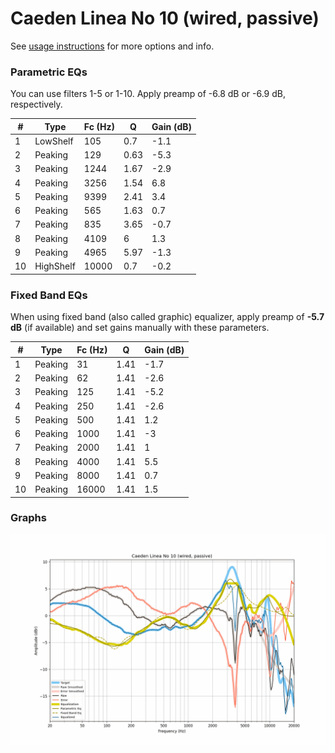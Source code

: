 # Caeden Linea No 10 (wired, passive)
See [usage instructions](https://github.com/jaakkopasanen/AutoEq#usage) for more options and info.

### Parametric EQs
You can use filters 1-5 or 1-10. Apply preamp of -6.8 dB or -6.9 dB, respectively.

|   # | Type      |   Fc (Hz) |    Q |   Gain (dB) |
|-----|-----------|-----------|------|-------------|
|   1 | LowShelf  |       105 | 0.7  |        -1.1 |
|   2 | Peaking   |       129 | 0.63 |        -5.3 |
|   3 | Peaking   |      1244 | 1.67 |        -2.9 |
|   4 | Peaking   |      3256 | 1.54 |         6.8 |
|   5 | Peaking   |      9399 | 2.41 |         3.4 |
|   6 | Peaking   |       565 | 1.63 |         0.7 |
|   7 | Peaking   |       835 | 3.65 |        -0.7 |
|   8 | Peaking   |      4109 | 6    |         1.3 |
|   9 | Peaking   |      4965 | 5.97 |        -1.3 |
|  10 | HighShelf |     10000 | 0.7  |        -0.2 |

### Fixed Band EQs
When using fixed band (also called graphic) equalizer, apply preamp of **-5.7 dB** (if available) and set gains manually with these parameters.

|   # | Type    |   Fc (Hz) |    Q |   Gain (dB) |
|-----|---------|-----------|------|-------------|
|   1 | Peaking |        31 | 1.41 |        -1.7 |
|   2 | Peaking |        62 | 1.41 |        -2.6 |
|   3 | Peaking |       125 | 1.41 |        -5.2 |
|   4 | Peaking |       250 | 1.41 |        -2.6 |
|   5 | Peaking |       500 | 1.41 |         1.2 |
|   6 | Peaking |      1000 | 1.41 |        -3   |
|   7 | Peaking |      2000 | 1.41 |         1   |
|   8 | Peaking |      4000 | 1.41 |         5.5 |
|   9 | Peaking |      8000 | 1.41 |         0.7 |
|  10 | Peaking |     16000 | 1.41 |         1.5 |

### Graphs
![](./Caeden%20Linea%20No%2010%20(wired,%20passive).png)
